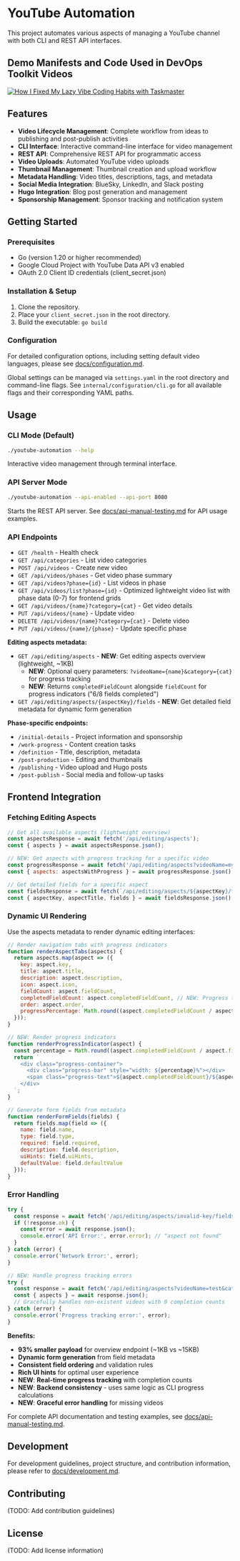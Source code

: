 # YouTube Automation

This project automates various aspects of managing a YouTube channel with both CLI and REST API interfaces.

## Demo Manifests and Code Used in DevOps Toolkit Videos

[![How I Fixed My Lazy Vibe Coding Habits with Taskmaster](https://img.youtube.com/vi/0WtCBbIHoKE/0.jpg)](https://youtu.be/0WtCBbIHoKE)

## Features

*   **Video Lifecycle Management**: Complete workflow from ideas to publishing and post-publish activities
*   **CLI Interface**: Interactive command-line interface for video management
*   **REST API**: Comprehensive REST API for programmatic access
*   **Video Uploads**: Automated YouTube video uploads
*   **Thumbnail Management**: Thumbnail creation and upload workflow  
*   **Metadata Handling**: Video titles, descriptions, tags, and metadata
*   **Social Media Integration**: BlueSky, LinkedIn, and Slack posting
*   **Hugo Integration**: Blog post generation and management
*   **Sponsorship Management**: Sponsor tracking and notification system

## Getting Started

### Prerequisites

*   Go (version 1.20 or higher recommended)
*   Google Cloud Project with YouTube Data API v3 enabled
*   OAuth 2.0 Client ID credentials (client_secret.json)

### Installation & Setup

1.  Clone the repository.
2.  Place your `client_secret.json` in the root directory.
3.  Build the executable: `go build`

### Configuration

For detailed configuration options, including setting default video languages, please see [docs/configuration.md](docs/configuration.md).

Global settings can be managed via `settings.yaml` in the root directory and command-line flags. See `internal/configuration/cli.go` for all available flags and their corresponding YAML paths.

## Usage

### CLI Mode (Default)
```bash
./youtube-automation --help
```

Interactive video management through terminal interface.

### API Server Mode
```bash
./youtube-automation --api-enabled --api-port 8080
```

Starts the REST API server. See [docs/api-manual-testing.md](docs/api-manual-testing.md) for API usage examples.

### API Endpoints
- `GET /health` - Health check
- `GET /api/categories` - List video categories
- `POST /api/videos` - Create new video
- `GET /api/videos/phases` - Get video phase summary
- `GET /api/videos?phase={id}` - List videos in phase
- `GET /api/videos/list?phase={id}` - Optimized lightweight video list with phase data (0-7) for frontend grids
- `GET /api/videos/{name}?category={cat}` - Get video details
- `PUT /api/videos/{name}` - Update video
- `DELETE /api/videos/{name}?category={cat}` - Delete video
- `PUT /api/videos/{name}/{phase}` - Update specific phase

**Editing aspects metadata:**
- `GET /api/editing/aspects` - **NEW**: Get editing aspects overview (lightweight, ~1KB)
  - **NEW**: Optional query parameters: `?videoName={name}&category={cat}` for progress tracking
  - **NEW**: Returns `completedFieldCount` alongside `fieldCount` for progress indicators ("6/8 fields completed")
- `GET /api/editing/aspects/{aspectKey}/fields` - **NEW**: Get detailed field metadata for dynamic form generation

**Phase-specific endpoints:**
- `/initial-details` - Project information and sponsorship
- `/work-progress` - Content creation tasks
- `/definition` - Title, description, metadata
- `/post-production` - Editing and thumbnails
- `/publishing` - Video upload and Hugo posts
- `/post-publish` - Social media and follow-up tasks

## Frontend Integration

### Fetching Editing Aspects

```javascript
// Get all available aspects (lightweight overview)
const aspectsResponse = await fetch('/api/editing/aspects');
const { aspects } = await aspectsResponse.json();

// NEW: Get aspects with progress tracking for a specific video
const progressResponse = await fetch('/api/editing/aspects?videoName=my-video&category=tutorials');
const { aspects: aspectsWithProgress } = await progressResponse.json();

// Get detailed fields for a specific aspect
const fieldsResponse = await fetch(`/api/editing/aspects/${aspectKey}/fields`);
const { aspectKey, aspectTitle, fields } = await fieldsResponse.json();
```

### Dynamic UI Rendering

Use the aspects metadata to render dynamic editing interfaces:

```javascript
// Render navigation tabs with progress indicators
function renderAspectTabs(aspects) {
  return aspects.map(aspect => ({
    key: aspect.key,
    title: aspect.title,
    description: aspect.description,
    icon: aspect.icon,
    fieldCount: aspect.fieldCount,
    completedFieldCount: aspect.completedFieldCount, // NEW: Progress tracking
    order: aspect.order,
    progressPercentage: Math.round((aspect.completedFieldCount / aspect.fieldCount) * 100) // NEW: Calculate percentage
  }));
}

// NEW: Render progress indicators
function renderProgressIndicator(aspect) {
  const percentage = Math.round((aspect.completedFieldCount / aspect.fieldCount) * 100);
  return `
    <div class="progress-container">
      <div class="progress-bar" style="width: ${percentage}%"></div>
      <span class="progress-text">${aspect.completedFieldCount}/${aspect.fieldCount} fields completed</span>
    </div>
  `;
}

// Generate form fields from metadata
function renderFormFields(fields) {
  return fields.map(field => ({
    name: field.name,
    type: field.type,
    required: field.required,
    description: field.description,
    uiHints: field.uiHints,
    defaultValue: field.defaultValue
  }));
}
```

### Error Handling

```javascript
try {
  const response = await fetch('/api/editing/aspects/invalid-key/fields');
  if (!response.ok) {
    const error = await response.json();
    console.error('API Error:', error.error); // "aspect not found"
  }
} catch (error) {
  console.error('Network Error:', error);
}

// NEW: Handle progress tracking errors
try {
  const response = await fetch('/api/editing/aspects?videoName=test&category=missing');
  const { aspects } = await response.json();
  // Gracefully handles non-existent videos with 0 completion counts
} catch (error) {
  console.error('Progress tracking error:', error);
}
```

**Benefits:**
- **93% smaller payload** for overview endpoint (~1KB vs ~15KB)
- **Dynamic form generation** from field metadata
- **Consistent field ordering** and validation rules
- **Rich UI hints** for optimal user experience
- **NEW**: **Real-time progress tracking** with completion counts
- **NEW**: **Backend consistency** - uses same logic as CLI progress calculations
- **NEW**: **Graceful error handling** for missing videos

For complete API documentation and testing examples, see [docs/api-manual-testing.md](docs/api-manual-testing.md).

## Development

For development guidelines, project structure, and contribution information, please refer to [docs/development.md](docs/development.md).

## Contributing

(TODO: Add contribution guidelines)

## License

(TODO: Add license information)

<!-- Test comment for release automation -->
